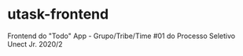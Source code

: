 # utask-frontend
Frontend do "Todo" App - Grupo/Tribe/Time #01 do Processo Seletivo Unect Jr. 2020/2
